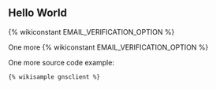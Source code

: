 
## Hello World

{% wikiconstant EMAIL_VERIFICATION_OPTION %}

One more 
{% wikiconstant EMAIL_VERIFICATION_OPTION %}


One more source code example:

```
{% wikisample gnsclient %}
```